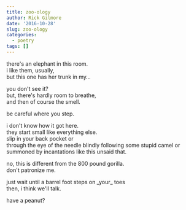 ```yaml
---
title: zoo-ology
author: Rick Gilmore
date: '2016-10-28'
slug: zoo-ology
categories:
  - poetry
tags: []
---
```


<p>there's an elephant in this room.</br>
i like them, usually,</br>
but this one has her trunk in my…</p>

<p>you don't see it?</br>
but, there's hardly room to breathe,</br>
and then of course the smell.<p>

<p>be careful where you step.</p>

<p>i don't know how it got here.</br>
they start small like everything else.</br>
slip in your back pocket or </br>
through the eye of the needle blindly following some stupid camel or </br>
summoned by incantations like this unsaid that.</p>

<p>no, this is different from the 800 pound gorilla.</br>
don't patronize me.</p>

<p>just wait until a barrel foot steps on _your_ toes</br>
then, i think we'll talk.</br>

<p>have a peanut?</p>


